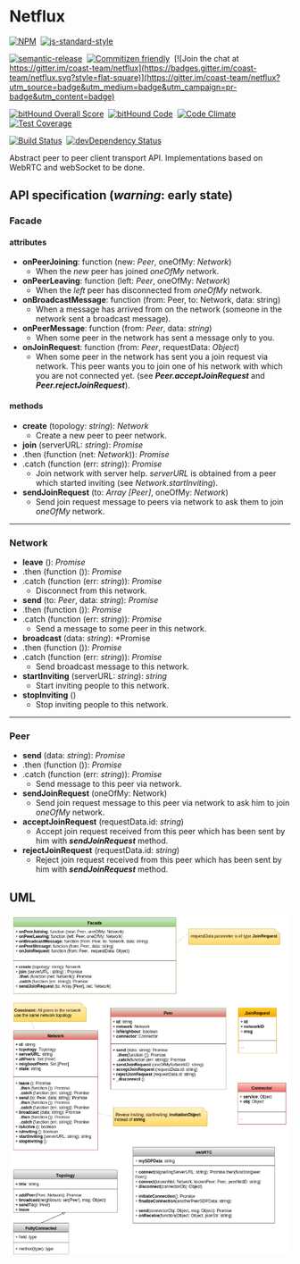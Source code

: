 # Netflux

[![NPM](https://nodei.co/npm/netflux.png)](https://npmjs.org/package/netflux>)&nbsp;
[![js-standard-style](https://cdn.rawgit.com/feross/standard/master/badge.svg)](https://github.com/feross/standard)

[![semantic-release](https://img.shields.io/badge/%20%20%F0%9F%93%A6%F0%9F%9A%80-semantic--release-e10079.svg?style=flat-square)](https://github.com/semantic-release/semantic-release)&nbsp;
[![Commitizen friendly](https://img.shields.io/badge/commitizen-friendly-brightgreen.svg?style=flat-square)](http://commitizen.github.io/cz-cli/)&nbsp;
[![Join the chat at https://gitter.im/coast-team/netflux](https://badges.gitter.im/coast-team/netflux.svg?style=flat-square)](https://gitter.im/coast-team/netflux?utm_source=badge&utm_medium=badge&utm_campaign=pr-badge&utm_content=badge)

[![bitHound Overall Score](https://www.bithound.io/github/coast-team/netflux/badges/score.svg)](https://www.bithound.io/github/coast-team/netflux)&nbsp;
[![bitHound Code](https://www.bithound.io/github/coast-team/netflux/badges/code.svg)](https://www.bithound.io/github/coast-team/netflux)&nbsp;
[![Code Climate](https://codeclimate.com/github/coast-team/netflux/badges/gpa.svg)](https://codeclimate.com/github/coast-team/netflux)&nbsp;
[![Test Coverage](https://codeclimate.com/github/coast-team/netflux/badges/coverage.svg)](https://codeclimate.com/github/coast-team/netflux/coverage)

[![Build Status](https://travis-ci.org/coast-team/netflux.svg?branch=master)](https://travis-ci.org/coast-team/netflux)&nbsp;
[![devDependency Status](https://david-dm.org/coast-team/netflux/dev-status.svg)](https://david-dm.org/coast-team/netflux#info=devDependencies)&nbsp;

Abstract peer to peer client transport API. Implementations based on WebRTC and webSocket to be done.

## API specification (*warning*: early state)

### Facade

#### attributes

- **onPeerJoining**: function (new: *Peer*, oneOfMy: *Network*)
  * When the *new* peer has joined *oneOfMy* network.
- **onPeerLeaving**: function (left: *Peer*, oneOfMy: *Network*)
  * When the *left* peer has disconnected from *oneOfMy* network.
- **onBroadcastMessage**: function (from: Peer, to: Network, data: string)
  * When a message has arrived from on the network (someone in the network sent a broadcast message).
- **onPeerMessage**: function (from: *Peer*, data: *string*)
  * When some peer in the network has sent a message only to you.
- **onJoinRequest**: function (from: *Peer*,  requestData: *Object*)
  * When some peer in the network has sent you a join request via network. This peer wants you to join one of his network with which you are not connected yet. (see ***Peer.acceptJoinRequest*** and ***Peer.rejectJoinRequest***).

#### methods

- **create** (topology: *string*): *Network*
  * Create a new peer to peer network.
- **join** (serverURL: *string*): *Promise*
- .then (function (net: *Network*)): *Promise*
- .catch (function (err: *string*)): *Promise*
  * Join network with server help. *serverURL* is obtained from a peer which started inviting (see *Network.startInviting*).
- **sendJoinRequest** (to: *Array [Peer]*, oneOfMy: *Network*)
  * Send join request message to peers via network to ask them to join *oneOfMy* network.

___
### Network

- **leave** (): *Promise*
- .then (function ()): *Promise*
- .catch (function (err: *string*)): *Promise*
  * Disconnect from this network.
- **send** (to: *Peer*, data: *string*): *Promise*
- .then (function ()): *Promise*
- .catch (function (err: *string*)): *Promise*
  * Send a message to some peer in this network.
- **broadcast** (data: *string*): *Promise
- .then (function ()): *Promise*
- .catch (function (err: *string*)): *Promise*
  * Send broadcast message to this network.
- **startInviting** (serverURL: *string*): *string*
  * Start inviting people to this network.
- **stopInviting** ()
  * Stop inviting people to this network.

___
### Peer

- **send** (data: *string*): *Promise*
- .then (function ()): *Promise*  
- .catch (function (err: *string*)): *Promise*
  * Send message to this peer via network.
- **sendJoinRequest** (oneOfMy: Network)
  * Send join request message to this peer via network to ask him to join *oneOfMy* network.
- **acceptJoinRequest** (requestData.id: *string*)
  * Accept join request received from this peer which has been sent by him with ***sendJoinRequest*** method.
- **rejectJoinRequest** (requestData.id: *string*)
  * Reject join request received from this peer which has been sent by him with ***sendJoinRequest*** method.

## UML
![Netflux UML class diagram](doc/UML.png)
